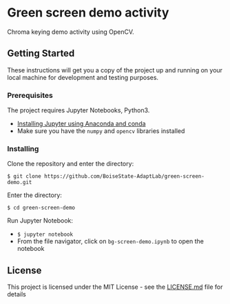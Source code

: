 # Green screen demo activity

Chroma keying demo activity using OpenCV.

## Getting Started

These instructions will get you a copy of the project up and running on your local machine for development and testing
purposes. 

### Prerequisites

The project requires Jupyter Notebooks, Python3.

- [Installing Jupyter using Anaconda and conda](https://www.anaconda.com/distribution/)
- Make sure you have the `numpy` and `opencv` libraries installed


### Installing

Clone the repository and enter the directory:

```
$ git clone https://github.com/BoiseState-AdaptLab/green-screen-demo.git
```

Enter the directory:

```
$ cd green-screen-demo
```

Run Jupyter Notebook:

- `$ jupyter notebook`
- From the file navigator, click on `bg-screen-demo.ipynb` to open the notebook

## License

This project is licensed under the MIT License - see the [LICENSE.md](LICENSE.md) file for details


